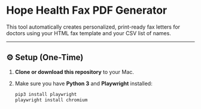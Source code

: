 # Hope Health Fax PDF Generator

This tool automatically creates personalized, print-ready fax letters for doctors using your HTML fax template and your CSV list of names.

---

## ⚙️ Setup (One-Time)

1. **Clone or download this repository** to your Mac.

2. Make sure you have **Python 3** and **Playwright** installed:

   ```bash
   pip3 install playwright
   playwright install chromium
